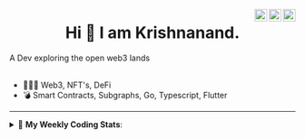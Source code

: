 <a href="https://twitter.com/incrypto32" target="_blank" rel="nofollow"><img align="right" alt="Pratik's Twitter" width="22px" src="https://cdn.jsdelivr.net/npm/simple-icons@v3/icons/twitter.svg" /></a><a href="https://www.linkedin.com/in/incrypto32" target="_blank" rel="nofollow"><img align="right" alt="Pratik's Linkdein" width="22px" src="https://cdn.jsdelivr.net/npm/simple-icons@v3/icons/linkedin.svg" /></a><a href="https://www.instagram.com/incrypto32" target="_blank" rel="nofollow"><img align="right" alt="Insta" width="22px" src="https://cdn.jsdelivr.net/npm/simple-icons@v3/icons/instagram.svg" /></a>

<center><h1> Hi 👋 I am Krishnanand. </h1></center>
A Dev exploring the open web3 lands

 <br /> 
 <br /> 

 
- 👨🏽‍💻  Web3, NFT's, DeFi
- 💣  Smart Contracts, Subgraphs, Go, Typescript, Flutter
<!-- - 🌐 Visit my [porfolio website](https://incrypt32.github.io/) for complete background and contact. -->


---


<details> 
 <summary>🤖 <b>My Weekly Coding Stats</b>: </summary>
<br>

<!--START_SECTION:waka-->

```text
TypeScript   7 hrs 26 mins   ██████████████████▓░░░░░░   74.21 %
SCSS         1 hr 8 mins     ███░░░░░░░░░░░░░░░░░░░░░░   11.38 %
JavaScript   37 mins         █▓░░░░░░░░░░░░░░░░░░░░░░░   06.26 %
JSON         14 mins         ▓░░░░░░░░░░░░░░░░░░░░░░░░   02.37 %
Bash         11 mins         ▒░░░░░░░░░░░░░░░░░░░░░░░░   01.90 %
CSS          8 mins          ▒░░░░░░░░░░░░░░░░░░░░░░░░   01.48 %
```

<!--END_SECTION:waka-->

</details>


